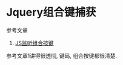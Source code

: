 # Jquery组合键捕获

参考文章

1. [JS监听组合按键](https://www.cnblogs.com/xiaoheimiaoer/p/4716191.html)

参考文章1讲得很透彻, 键码, 组合按键都很清楚.